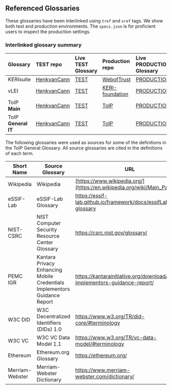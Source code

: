 ## Referenced Glossaries

These glossaries have been interlinked using `tref` and `xref` tags. We show both test and production environments. The `specs.json` is for proficient users to inspect the production settings.

### Interlinked glossary summary
|Glossary| TEST repo | Live TEST Glossary | Production repo  | Live PRODUCTION Glossary | Specs.json PROD |
| :---- | :-- | :-- |:-- |:-- |:-- |
|KERIsuite|[HenkvanCann](https://github.com/henkvancann/kerisuite-glossary)|[TEST](https://henkvancann.github.io/kerisuite-glossary/)|[WebofTrust](https://github.com/weboftrust/kerisuite-glossary)|[PRODUCTION](https://weboftrust.github.io/kerisuite-glossary/)|[Specs.json](https://github.com/weboftrust/kerisuite-glossary/blob/main/specs.json)|
|vLEI|[HenkvanCann](https://github.com/henkvancann/vlei-glossary)|[TEST](https://henkvancann.github.io/vlei-glossary/)|[KERI-foundation](https://github.com/keri-foundation/vlei-glossary)|[PRODUCTION](https://keri-foundation.github.io/vlei-glossary/)|[Specs.json](https://github.com/keri-foundation/vlei-glossary/blob/main/specs.json)|
|ToIP **Main**|[HenkvanCann](https://github.com/henkvancann/ctwg-main-glossary)|[TEST](https://henkvancann.github.io/ctwg-main-glossary/)|[ToIP](https://github.com/trustoverip/ctwg-main-glossary)|[PRODUCTION](https://trustoverip.github.io/ctwg-main-glossary/)|[Specs.json](https://github.com/trustoverip/ctwg-main-glossary/blob/main/specs.json)|
|ToIP **General IT**|[HenkvanCann](https://github.com/henkvancann/ctwg-general-glossary)|[TEST](https://henkvancann.github.io/ctwg-general-glossary/)|[ToIP](https://github.com/trustoverip/ctwg-general-glossary)|[PRODUCTION](https://trustoverip.github.io/ctwg-general-glossary/)|[Specs.json](https://github.com/trustoverip/ctwg-general-glossary/blob/main/specs.json)|


The following glossaries were used as sources for some of the definitions in the ToIP General Glossary. All source glossaries are cited in the definitions of each term.

| Short Name | Source Glossary | URL |
|------------|-----------------|-----|
| Wikipedia | Wikipedia | [https://www.wikipedia.org/](https://en.wikipedia.org/wiki/Main_Page) |
| eSSIF-Lab | eSSIF-Lab Glossary | https://essif-lab.github.io/framework/docs/essifLab-glossary |
| NIST-CSRC | NIST Computer Security Resource Center Glossary | https://csrc.nist.gov/glossary/ |
| PEMC IGR | Kantara Privacy Enhancing Mobile Credentials Implementors Guidance Report | https://kantarainitiative.org/download/pemc-implementors-guidance-report/ |
| W3C DID | W3C Decentralized Identifiers (DIDs) 1.0 | https://www.w3.org/TR/did-core/#terminology |
| W3C VC | W3C VC Data Model 1.1 | https://www.w3.org/TR/vc-data-model/#terminology |
| Ethereum | Ethereum.org Glossary | https://ethereum.org/ |
| Merriam-Webster | Merriam-Webster Dictionary | https://www.merriam-webster.com/dictionary/ |
